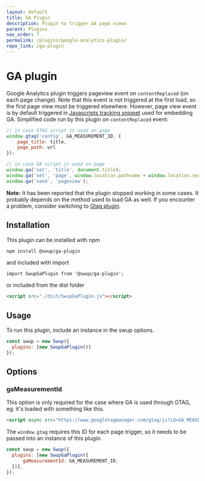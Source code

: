 ```yaml
---
layout: default
title: GA Plugin
description: Plugin to trigger GA page views
parent: Plugins
nav_order: 7
permalink: /plugins/google-analytics-plugin/
repo_link: /ga-plugin
---
```


# GA plugin
Google Analytics plugin triggers pageview event on `contentReplaced` (on each page change).
Note that this event is not triggered at the first load, so the first page view must be triggered elsewhere.
However, page view event is by default triggered in [Javascripts tracking snippet](https://developers.google.com/analytics/devguides/collection/analyticsjs/#the_javascript_tracking_snippet) used for embedding GA.
Simplified code run by this plugin on `contentReplaced` event:

```javascript
// in case GTAG script is used on page
window.gtag('config', GA_MEASUREMENT_ID, {
    page_title: title,
    page_path: url
});

// in case GA script is used on page
window.ga('set', 'title', document.title);
window.ga('set', 'page', window.location.pathname + window.location.search);
window.ga('send', 'pageview');
```

**Note:** It has been reported that the plugin stopped working in some cases. It probably depends on the method used to load GA as well. If you encounter a problem, consider switching to [Gtag plugin](https://github.com/joshuaHallee/swup-gtag-plugin).

## Installation

This plugin can be installed with npm

```bash
npm install @swup/ga-plugin
```

and included with import

```shell
import SwupGaPlugin from '@swup/ga-plugin';
```

or included from the dist folder

```html
<script src="./dist/SwupGaPlugin.js"></script>
```

## Usage

To run this plugin, include an instance in the swup options.

```javascript
const swup = new Swup({
  plugins: [new SwupGaPlugin()]
});
```

## Options

### gaMeasurementId

This option is only required for the case where GA is used through GTAG, eg. it's loaded with something like this.

```html
<script async src="https://www.googletagmanager.com/gtag/js?id=GA_MEASUREMENT_ID"></script>
```

The `window.gtag` requires this ID for each page trigger, so it needs to be passed into an instance of this plugin.

```javascript
const swup = new Swup({
  plugins: [new SwupGaPlugin({
      gaMeasurementId: GA_MEASUREMENT_ID,
  })],
});
```
